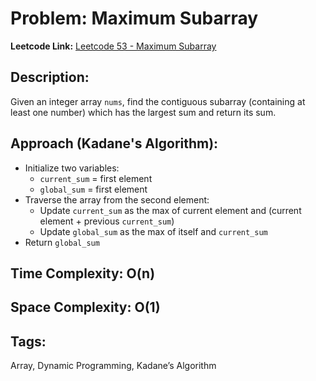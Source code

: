# Problem: Maximum Subarray

**Leetcode Link:** [Leetcode 53 - Maximum Subarray](https://leetcode.com/problems/maximum-subarray/)

## Description:
Given an integer array `nums`, find the contiguous subarray (containing at least one number) which has the largest sum and return its sum.

## Approach (Kadane's Algorithm):
- Initialize two variables:
  - `current_sum` = first element
  - `global_sum` = first element
- Traverse the array from the second element:
  - Update `current_sum` as the max of current element and (current element + previous `current_sum`)
  - Update `global_sum` as the max of itself and `current_sum`
- Return `global_sum`

## Time Complexity: O(n)  
## Space Complexity: O(1)

## Tags:
Array, Dynamic Programming, Kadane’s Algorithm
